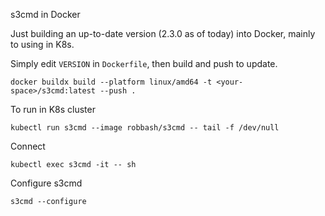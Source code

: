 s3cmd in Docker

Just building an up-to-date version (2.3.0 as of today) into Docker, mainly to
using in K8s.

Simply edit `VERSION` in `Dockerfile`, then build and push to update.

```
docker buildx build --platform linux/amd64 -t <your-space>/s3cmd:latest --push .
```

To run in K8s cluster

```
kubectl run s3cmd --image robbash/s3cmd -- tail -f /dev/null
```

Connect

```
kubectl exec s3cmd -it -- sh
```

Configure s3cmd

```
s3cmd --configure
```
